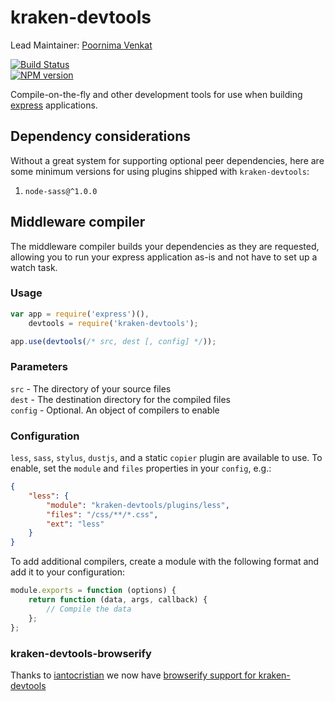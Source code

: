 kraken-devtools
===============

Lead Maintainer: [Poornima Venkat](https://github.com/pvenkatakrishnan/)  

[![Build Status](https://travis-ci.org/krakenjs/kraken-devtools.svg?branch=master)](https://travis-ci.org/krakenjs/kraken-devtools)  
[![NPM version](https://badge.fury.io/js/kraken-devtools.png)](http://badge.fury.io/js/kraken-devtools)  

Compile-on-the-fly and other development tools for use when building [express](http://expressjs.com/) applications.

## Dependency considerations

Without a great system for supporting optional peer dependencies, here are some minimum versions for using plugins shipped with `kraken-devtools`:
1. `node-sass@^1.0.0`

## Middleware compiler

The middleware compiler builds your dependencies as they are requested, allowing you to run your express application as-is and not have to set up a watch task.


### Usage

```js
var app = require('express')(),
    devtools = require('kraken-devtools');

app.use(devtools(/* src, dest [, config] */));
```

### Parameters

`src` - The directory of your source files  
`dest` - The destination directory for the compiled files  
`config` - Optional. An object of compilers to enable  



### Configuration

`less`, `sass`, `stylus`, `dustjs`, and a static `copier` plugin are available to use. To enable, set the `module` and `files` properties in your `config`, e.g.:

```json
{
    "less": {
        "module": "kraken-devtools/plugins/less",
        "files": "/css/**/*.css",
        "ext": "less"
    }
}
```

To add additional compilers, create a module with the following format and add it to your configuration:

```js
module.exports = function (options) {
    return function (data, args, callback) {
        // Compile the data
    };
};
```

### kraken-devtools-browserify
Thanks to [iantocristian](http://github.com/iantocristian) we now have [browserify support for kraken-devtools](https://github.com/iantocristian/kraken-devtools-browserify)
